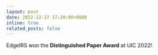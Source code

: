```yaml
---
layout: post
date: 2022-12-27 17:20:00+0800
inline: true
related_posts: false
---
```


EdgeIRS won the **Distinguished Paper Award** at UIC 2022!